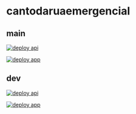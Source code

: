 # cantodaruaemergencial

## main

[![deploy api](https://github.com/cantodarua/cantodaruae/actions/workflows/api.yml/badge.svg?branch=main)](https://github.com/cantodarua/cantodaruae/actions/workflows/api.yml/badge.svg?branch=main)

[![deploy app](https://github.com/cantodarua/cantodaruae/actions/workflows/app.yml/badge.svg?branch=main)](https://github.com/cantodarua/cantodaruae/actions/workflows/app.yml/badge.svg?branch=main)

## dev

[![deploy api](https://github.com/cantodarua/cantodaruae/actions/workflows/api.yml/badge.svg?branch=dev)](https://github.com/cantodarua/cantodaruae/actions/workflows/api.yml/badge.svg?branch=dev)

[![deploy app](https://github.com/cantodarua/cantodaruae/actions/workflows/app.yml/badge.svg?branch=dev)](https://github.com/cantodarua/cantodaruae/actions/workflows/app.yml/badge.svg?branch=dev)